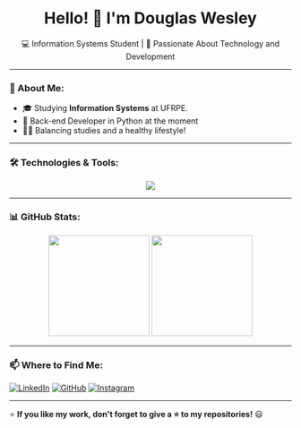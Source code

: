 <h1 align="center">Hello! 👋 I'm Douglas Wesley</h1>

<p align="center">
  💻 Information Systems Student | 🚀 Passionate About Technology and Development
</p>

---

### 📌 About Me:
- 🎓 Studying **Information Systems** at UFRPE.
- 📝 Back-end Developer in Python at the moment
- 🏋️‍♂️ Balancing studies and a healthy lifestyle!

---

### 🛠️ Technologies & Tools:
<p align="center">
  <a href="https://skillicons.dev">
    <img src="https://skillicons.dev/icons?i=python,flask,java,c,css,html,js,mysql,sqlite" />
  </a>
</p>

---

### 📊 GitHub Stats:
<div align="center">
  <img height="180em" src="https://github-readme-stats.vercel.app/api?username=naokimura4&show_icons=true&theme=dracula" />
  <img height="180em" src="https://github-readme-stats.vercel.app/api/top-langs/?username=naokimura4&layout=compact&theme=dracula" />
</div>

---

### 📫 Where to Find Me:
[![LinkedIn](https://img.shields.io/badge/-LinkedIn-blue?style=for-the-badge&logo=linkedin&logoColor=white)]([https://www.linkedin.com/in/yourprofile](https://www.linkedin.com/in/douglas-wesley/)/)
[![GitHub](https://img.shields.io/badge/-GitHub-181717?style=for-the-badge&logo=github&logoColor=white)](https://github.com/naokimura4)
[![Instagram](https://img.shields.io/badge/Instagram-%23E4405F.svg?style=for-the-badge&logo=Instagram&logoColor=white)](https://www.instagram.com/o_naoki_/)

---

⭐ **If you like my work, don't forget to give a ⭐ to my repositories!** 😃
